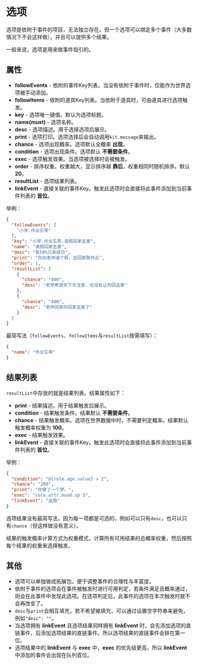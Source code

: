 # 选项

选项是依附于事件的项目，无法独立存在。但一个选项可以绑定多个事件（大多数情况下不会这样做），并且可以提供多个结果。

一般来说，选项是用来做事件指引的。

## 属性

- __followEvents__ - 依附的事件Key列表。当没有依附于事件时，仅能作为世界选项被手动添加。
- __followItems__ - 依附的道具Key列表。当依附于道具时，可由道具进行选项触发。
- __key__ - 选项唯一键值。默认为选项标题。
- __name(must)__ - 选项名称。
- __desc__ - 选项描述。用于选择选项后展示。
- __print__ - 选项打印。选项选择后会自动调用`kit.message`来输出。
- __chance__ - 选项出现概率。选项默认全概率 __出现__。
- __condition__ - 选项出现条件。选项默认 __不需要条件__。
- __exec__ - 选项触发效果。当选项被选择时会被触发。
- __order__ - 排序权重。权重越大，显示排序越 __靠后__，权重相同时随机排序。默认 __20__。
- __resultList__ - 选项结果列表。
- __linkEvent__ - 直接关联的事件Key。触发此选项时会直接将此事件添加到当前事件列表的 __首位__。

举例：

```json
{
  "followEvents": [
    "小学.作业忘带"
  ],
  "key": "小学.作业忘带.请假回家去拿",
  "name": "请假回家去拿",
  "desc": "有50%几率成功",
  "print": "你向老师请个假，去回家那作业",
  "order": 1,
  "resultList": [
    {
      "chance": "400",
      "desc": "老师希望你下次注意，也没有让你回去拿"
    },
    {
      "chance": "400",
      "desc": "老师同意你回家去拿了"
    }
  ]
}
```

最简写法（`followEvents`、`followItems`与`resultList`按需填写）：

```json
{
  "name": "作业忘带"
}
```

## 结果列表

`resultList`中存放的就是结果列表。结果属性如下：

- __print__ - 结果描述。用于结果触发后展示。
- __condition__ - 结果触发条件。结果默认 __不需要条件__。
- __chance__ - 结果触发概率。选项在世界数据中时，不需要判定概率。结果默认触发概率权重为 __100__。
- __exec__ - 结果触发效果。
- __linkEvent__ - 直接关联的事件Key。触发此选项时会直接将此事件添加到当前事件列表的 __首位__。

举例：

```json
{
  "condition": "@{role.age.value} > 2",
  "chance": "200",
  "print": "你做了一个梦。",
  "exec": "role.attr.mood.up 5",
  "linkEvent": "逃跑"
}
```

选项结果没有最简写法，因为每一项都是可选的，例如可以只有`desc`，也可以只有`chance`（但这样做没有意义）。

结果的触发概率计算方式为权重模式，计算所有可用结果的总概率权重，然后按照每个结果的权重来选择触发。

## 其他

- 选项可以单独做成拓展包，便于调整事件的合理性与丰富度。
- 依附于事件的选项会在事件被触发时进行可用判定，若条件满足且概率通过，则会在此事件中发现此选项。在选项判定后，此事件的选项在本次触发时就不会再改变了。
- `desc`与`print`会相互填充，若不希望被填充，可以通过设置空字符串来避免，例如`"desc": ""`。
- 当选项拥有 __linkEvent__ 且选项结果同样拥有 __linkEvent__ 时，会先添加选项的直链事件，后添加选项结果的直链事件。所以选项结果的直链事件会排在第一位。
- 选项结果中的 __linkEvent__ 与 __exec__ 中，__exec__ 的优先级更高，所以 __linkEvent__ 中添加的事件会出现在队列首位。